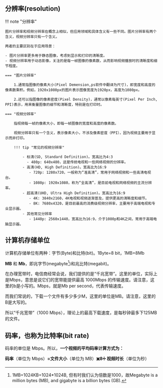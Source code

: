 
## 分辨率(resolution)
!!! note "分辨率"

    图片分辨率和视频分辨率在概念上相似，但应用领域和具体含义有一些不同。图片分辨率有两个含义，视频分辨率只有一个含义。

    两者的主要区别在于应用场景：
    
    - 图片分辨率更多用于静态图像，考虑到显示和打印的清晰度。
    - 视频分辨率用于动态影像，关注的是每一帧图像的像素数，从而影响视频播放时的清晰度和细节程度。

    === "图片分辨率"

        1.通常指图像的像素大小(Pixel Demension,ps软件中翻译为尺寸)，即宽度和高度的像素数乘积。例如，1920x1080px的图片表示图像宽度为1920px，高度为1080px。

        2.还可以指图像的像素密度(Pixel Density)，通常以像素每英寸(Pixel Per Inch, PPI)表示，用来衡量图像的细节和清晰度，特别是在打印时。

    === "视频分辨率"
    
        指视频每一帧的像素大小，即每一帧图像的宽度和高度的像素数。
        
        视频分辨率只有一个含义，表示像素大小，不涉及像素密度（PPI），因为视频主要用于显示而非打印。

        !!! tip "常见的视频分辨率"

            - 标清(SD, Standard Definition)。宽高比为4:3
              - 480p: 640x480，这是传统电视和一些网络视频的分辨率。
            - 高清(HD, High Definition)。宽高比为16:9
               - 720p: 1280x720，一般称为“准高清”，常用于网络视频和一些高清电视台。
               - 1080p: 1920x1080，称为“全高清”，是目前电视和网络视频的主流分辨率。
            - 超高清(UHD, Ultra High Definition)。宽高比为16:9
               - 4K: 3840x2160，4K电视和视频逐渐普及，提供更高的清晰度和细节。
               - 8K: 7680x4320，是目前最高的消费级视频分辨率，主要用于高端电视和专业显示器。
            - 其他常见分辨率
               - 1440p: 2560x1440，宽高比为16:9，介于1080p和4K之间，常用于高端电脑显示器。


## 计算机存储单位

计算机存储单位有两种：字节(Byte)和比特(bit)。1Byte=8 bit，1MB=8Mb

**MB** 和 **Mb**，即兆字节(megabyte[^1])和兆比特(megabit)。

[^1]: 1MB=1024KB=1024*1024B, 但有时我们认为倍数是1000，故Megabyte is a million bytes (MB), and gigabyte is a billion bytes (GB).

在办理宽带时，电信商经常会说，我们提供的是“千兆宽带”。这里的单位，实际上是Mbps，意思是说它们的宽带能提供最高 1000Mbps 的传输速度。请注意，这里的b是小写的。Mbps，就是Mb per second，代表传输速度。

而我们常说的，下载一个文件有多少多少M，这里的单位是MB。请注意，这里的B是大写的。

所以“千兆宽带”（1000 Mbps），理论上的最高下载速度，是每秒钟最多下125MB的文件。


## 码率，也称为比特率(bit rate)

码率的单位是 Mbps。所以，**一个视频的平均码率计算方式为：**

**码率**（单位为 Mbps）**=文件大小**（单位为 MB）**✖️8➗ 视频时长**（单位为秒）